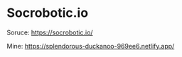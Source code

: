 # Socrobotic.io

Soruce:
https://socrobotic.io/

Mine:
https://splendorous-duckanoo-969ee6.netlify.app/
